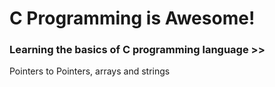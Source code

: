 # C Programming is Awesome!

### Learning the basics of C programming language >>
Pointers to Pointers, arrays and strings

